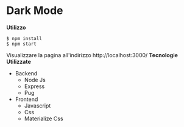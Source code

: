 # Dark Mode
**Utilizzo**
```console
$ npm install
$ npm start
```
Visualizzare la pagina all'indirizzo http://localhost:3000/
**Tecnologie Utilizzate**
* Backend
  * Node Js
  * Express
  * Pug
* Frontend
  * Javascript
  * Css
  * Materialize Css
